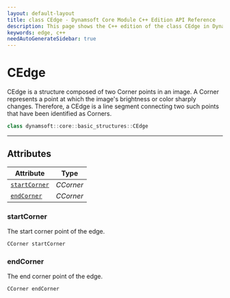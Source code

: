 ```yaml
---
layout: default-layout
title: class CEdge - Dynamsoft Core Module C++ Edition API Reference
description: This page shows the C++ edition of the class CEdge in Dynamsoft Core Module.
keywords: edge, c++
needAutoGenerateSidebar: true
---
```


# CEdge

CEdge is a structure composed of two Corner points in an image. A Corner represents a point at which the image's brightness or color sharply changes. Therefore, a CEdge is a line segment connecting two such points that have been identified as Corners.

```cpp
class dynamsoft::core::basic_structures::CEdge 
```

---

## Attributes
  
| Attribute | Type |
|---------- | ---- |
| [`startCorner`](#startcorner) | *CCorner* |
| [`endCorner`](#endcorner) | *CCorner* |

### startCorner

The start corner point of the edge.

```cpp
CCorner startCorner
```

### endCorner

The end corner point of the edge.

```cpp
CCorner endCorner
```
